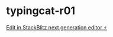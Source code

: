 # typingcat-r01

[Edit in StackBlitz next generation editor ⚡️](https://stackblitz.com/~/github.com/tamatrading/typingcat-r01)
